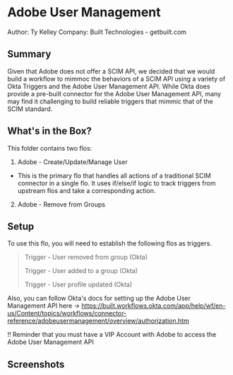 # Adobe User Management
Author: Ty Kelley
Company: Built Technologies - getbuilt.com

## Summary
Given that Adobe does not offer a SCIM API, we decided that we would build a workflow to mimmoc the behaviors of a SCIM API using a variety of Okta Triggers and the Adobe User Management API. While Okta does provide a pre-built connector for the Adobe User Management API, many may find it challenging to build reliable triggers that mimmic that of the SCIM standard.

## What's in the Box?
This folder contains two flos:
1. Adobe - Create/Update/Manage User
- This is the primary flo that handles all actions of a traditional SCIM connector in a single flo. It uses if/else/if logic to track triggers from upstream flos and take a corresponding action.
2. Adobe - Remove from Groups

## Setup
To use this flo, you will need to establish the following flos as triggers.
> Trigger - User removed from group (Okta)
>
> Trigger - User added to a group (Okta)
>
> Trigger - User profile updated (Okta)

Also, you can follow Okta's docs for setting up the Adobe User Management API here -> https://built.workflows.okta.com/app/help/wf/en-us/Content/topics/workflows/connector-reference/adobeusermanagement/overview/authorization.htm

!! Reminder that you must have a VIP Account with Adobe to access the Adobe User Management API

## Screenshots